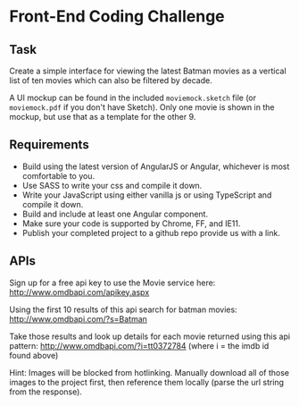 # Front-End Coding Challenge

## Task

Create a simple interface for viewing the latest Batman movies as a vertical list of ten movies which can also be filtered by decade.

A UI mockup can be found in the included `moviemock.sketch` file (or `moviemock.pdf` if you don't have Sketch).
Only one movie is shown in the mockup, but use that as a template for the other 9.

## Requirements
* Build using the latest version of AngularJS or Angular, whichever is most comfortable to you.
* Use SASS to write your css and compile it down.
* Write your JavaScript using either vanilla js or using TypeScript and compile it down.
* Build and include at least one Angular component.
* Make sure your code is supported by Chrome, FF, and IE11.
* Publish your completed project to a github repo provide us with a link.

## APIs

Sign up for a free api key to use the Movie service here:
http://www.omdbapi.com/apikey.aspx

Using the first 10 results of this api search for batman movies:
http://www.omdbapi.com/?s=Batman

Take those results and look up details for each movie returned using this api pattern:
http://www.omdbapi.com/?i=tt0372784 (where i = the imdb id found above)

Hint: Images will be blocked from hotlinking. Manually download all of those images to the project first, then reference them locally (parse the url string from the response).
